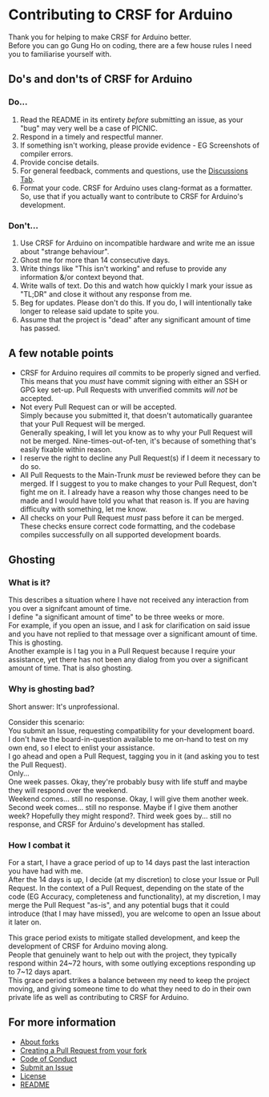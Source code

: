 # Contributing to CRSF for Arduino

Thank you for helping to make CRSF for Arduino better.  
Before you can go Gung Ho on coding, there are a few house rules I need you to familiarise yourself with.

## Do's and don'ts of CRSF for Arduino

### **Do...**

1. Read the README in its entirety _before_ submitting an issue, as your "bug" may very well be a case of PICNIC.
2. Respond in a timely and respectful manner.
3. If something isn't working, please provide evidence - EG Screenshots of compiler errors.
4. Provide concise details.
5. For general feedback, comments and questions, use the [Discussions Tab](https://github.com/ZZ-Cat/CRSFforArduino/discussions).
6. Format your code. CRSF for Arduino uses clang-format as a formatter. So, use that if you actually want to contribute to CRSF for Arduino's development.

### **Don't...**

1. Use CRSF for Arduino on incompatible hardware and write me an issue about "strange behaviour".
2. Ghost me for more than 14 consecutive days.
3. Write things like "This isn't working" and refuse to provide any information &/or context beyond that.
4. Write walls of text. Do this and watch how quickly I mark your issue as "TL;DR" and close it without any response from me.
5. Beg for updates. Please don't do this. If you do, I will intentionally take longer to release said update to spite you.
6. Assume that the project is "dead" after any significant amount of time has passed.

## A few notable points

- CRSF for Arduino requires _all_ commits to be properly signed and verfied.  
  This means that you _must_ have commit signing with either an SSH or GPG key set-up.
  Pull Requests with unverified commits _will not_ be accepted.
- Not every Pull Request can or will be accepted.  
  Simply because you submitted it, that doesn't automatically guarantee that your Pull Request will be merged.  
  Generally speaking, I will let you know as to why your Pull Request will not be merged. Nine-times-out-of-ten, it's because of something that's easily fixable within reason.
- I reserve the right to decline any Pull Request(s) if I deem it necessary to do so.
- All Pull Requests to the Main-Trunk _must_ be reviewed before they can be merged.
  If I suggest to you to make changes to your Pull Request, don't fight me on it. I already have a reason why those changes need to be made and I would have told you what that reason is. If you are having difficulty with something, let me know.
- All checks on your Pull Request _must_ pass before it can be merged.
  These checks ensure correct code formatting, and the codebase compiles successfully on all supported development boards.

## Ghosting

### What is it?

This describes a situation where I have not received any interaction from you over a signifcant amount of time.  
I define "a significant amount of time" to be three weeks or more.  
For example, if you open an issue, and I ask for clarification on said issue and you have not replied to that message over a significant amount of time. This is ghosting.  
Another example is I tag you in a Pull Request because I require your assistance, yet there has not been any dialog from you over a significant amount of time. That is also ghosting.

### Why is ghosting bad?

Short answer: It's unprofessional.  

Consider this scenario:  
You submit an Issue, requesting compatibility for your development board.  
I don't have the board-in-question available to me on-hand to test on my own end, so I elect to enlist your assistance.  
I go ahead and open a Pull Request, tagging you in it (and asking you to test the Pull Request).  
Only...  
One week passes. Okay, they're probably busy with life stuff and maybe they will respond over the weekend.  
Weekend comes... still no response. Okay, I will give them another week.  
Second week comes... still no response. Maybe if I give them another week? Hopefully they might respond?.
Third week goes by... still no response, and CRSF for Arduino's development has stalled.

### How I combat it

For a start, I have a grace period of up to 14 days past the last interaction you have had with me.  
After the 14 days is up, I decide (at my discretion) to close your Issue or Pull Request. In the context of a Pull Request, depending on the state of the code (EG Accuracy, completeness and functionality), at my discretion, I may merge the Pull Request "as-is", and any potential bugs that it could introduce (that I may have missed), you are welcome to open an Issue about it later on.

This grace period exists to mitigate stalled development, and keep the development of CRSF for Arduino moving along.  
People that genuinely want to help out with the project, they typically respond within 24~72 hours, with some outlying exceptions responding up to 7~12 days apart.  
This grace period strikes a balance between my need to keep the project moving, and giving someone time to do what they need to do in their own private life as well as contributing to CRSF for Arduino.

## For more information

- [About forks](https://docs.github.com/en/pull-requests/collaborating-with-pull-requests/working-with-forks/about-forks)
- [Creating a Pull Request from your fork](https://docs.github.com/en/pull-requests/collaborating-with-pull-requests/proposing-changes-to-your-work-with-pull-requests/creating-a-pull-request-from-a-fork)
- [Code of Conduct](/CODE_OF_CONDUCT.md)
- [Submit an Issue](https://github.com/ZZ-Cat/CRSFforArduino/issues/new/choose)
- [License](/LICENSE.md)
- [README](/README.md)
